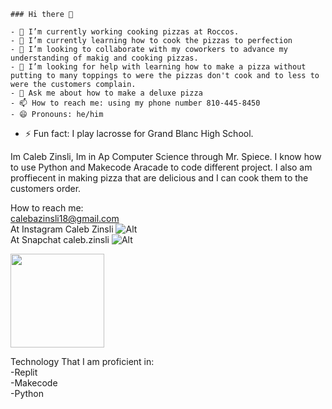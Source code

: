 	### Hi there 👋
	
	- 🔭 I’m currently working cooking pizzas at Roccos.
	- 🌱 I’m currently learning how to cook the pizzas to perfection
	- 👯 I’m looking to collaborate with my coworkers to advance my understanding of makig and cooking pizzas.
	- 🤔 I’m looking for help with learning how to make a pizza without putting to many toppings to were the pizzas don't cook and to less to were the customers complain.
	- 💬 Ask me about how to make a deluxe pizza
	- 📫 How to reach me: using my phone number 810-445-8450
	- 😄 Pronouns: he/him
- ⚡ Fun fact: I play lacrosse for Grand Blanc High School.

Im Caleb Zinsli, Im in Ap Computer Science through Mr. Spiece. I know how to use Python and Makecode Aracade to code different project. I also am proffiecent in making pizza that are delicious and I can cook them to the customers order.

How to reach me:  
<a href='mailto:calebazinsli18@gmail.com'>calebazinsli18@gmail.com</a>  
At Instagram Caleb Zinsli
![Alt](https://encrypted-tbn0.gstatic.com/images?q=tbn:ANd9GcQMOKFXLzMVZHRMNZuZ0ROoP-0TPwgewfbUSP_cIcrXHZNFNwiLMgeWj466:https://images.rawpixel.com/image_png_800/cHJpdmF0ZS9sci9pbWFnZXMvd2Vic2l0ZS8yMDIyLTA0L3JtNTMzLXJpcHBlZC1hLTAwMy5wbmc.png&s)  
At Snapchat caleb.zinsli
![Alt](https://encrypted-tbn0.gstatic.com/images?q=tbn:ANd9GcQCnPO9e6rAywi3K2B3I-hVU_THyiUBFUJnLaZMHiHoXL2WxKt5gaVTzseS:https://pbs.twimg.com/profile_images/1164248026946273280/RJatdZMp_400x400.jpg&s)

 






<a href="https://github-readme-stats.vercel.app/api?username=CZinsli&show_icons=true&count_private=true">
	       <img height=150 src="https://github-readme-stats.vercel.app/api?username=yourusername&show_icons=true&count_private=true"/>
	   </a>  
    
    

   



Technology That I am proficient in:  
-Replit  
-Makecode  
-Python




<!---
CZinsli/CZinsli is a ✨ special ✨ repository because its `README.md` (this file) appears on your GitHub profile.
You can click the Preview link to take a look at your changes.
--->
